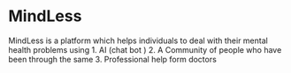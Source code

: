# MindLess
<p>MindLess is a platform which  helps individuals to deal with their mental health problems using 1. AI (chat bot ) 2. A Community of people who have been through the same 3. Professional help form doctors </p>
